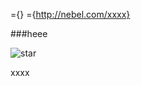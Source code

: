 ={}
={http://nebel.com/xxxx}

###heee

![star](http://tp2.sinaimg.cn/1647835125/50/40007433487/1)

xxxx